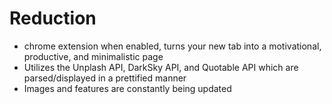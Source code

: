 # Reduction

- chrome extension when enabled, turns your new tab into a motivational, productive, and minimalistic page
- Utilizes the Unplash API, DarkSky API, and Quotable API which are parsed/displayed in a prettified manner
- Images and features are constantly being updated
